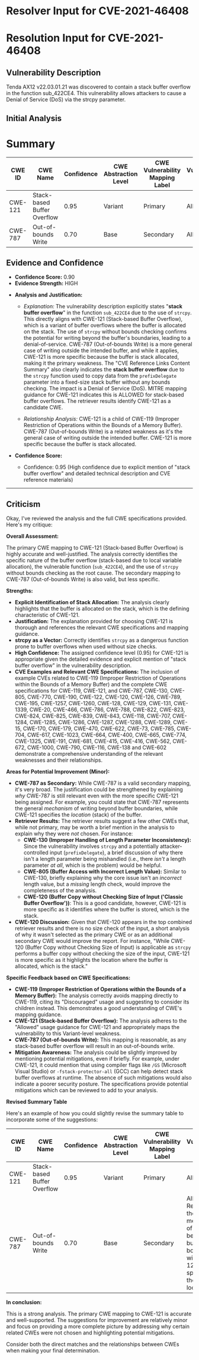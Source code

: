 # Resolver Input for CVE-2021-46408

# Resolution Input for CVE-2021-46408

## Vulnerability Description
Tenda AX12 v22.03.01.21 was discovered to contain a stack buffer overflow in the function sub_422CE4. This vulnerability allows attackers to cause a Denial of Service (DoS) via the strcpy parameter.

## Initial Analysis
# Summary
| CWE ID | CWE Name | Confidence | CWE Abstraction Level | CWE Vulnerability Mapping Label | CWE-Vulnerability Mapping Notes |
|---|---|---|---|---|---|
| CWE-121 | Stack-based Buffer Overflow | 0.95 | Variant | Primary | Allowed |
| CWE-787 | Out-of-bounds Write | 0.70 | Base | Secondary | Allowed |

## Evidence and Confidence

*   **Confidence Score:** 0.90
*   **Evidence Strength:** HIGH

- **Analysis and Justification:**  
  - *Explanation:* The vulnerability description explicitly states "**stack buffer overflow**" in the function `sub_422CE4` due to the use of `strcpy`. This directly aligns with CWE-121 (Stack-based Buffer Overflow), which is a variant of buffer overflows where the buffer is allocated on the stack. The use of `strcpy` without bounds checking confirms the potential for writing beyond the buffer's boundaries, leading to a denial-of-service. CWE-787 (Out-of-bounds Write) is a more general case of writing outside the intended buffer, and while it applies, CWE-121 is more specific because the buffer is stack allocated, making it the primary weakness. The "CVE Reference Links Content Summary" also clearly indicates the **stack buffer overflow** due to the `strcpy` function used to copy data from the `prefixDelegate` parameter into a fixed-size stack buffer without any bounds checking. The impact is a Denial of Service (DoS). MITRE mapping guidance for CWE-121 indicates this is ALLOWED for stack-based buffer overflows. The retriever results identify CWE-121 as a candidate CWE.
  
  - *Relationship Analysis:* CWE-121 is a child of CWE-119 (Improper Restriction of Operations within the Bounds of a Memory Buffer). CWE-787 (Out-of-bounds Write) is a related weakness as it's the general case of writing outside the intended buffer. CWE-121 is more specific because the buffer is stack allocated.

- **Confidence Score:**  
  - Confidence: 0.95 (High confidence due to explicit mention of "stack buffer overflow" and detailed technical description and CVE reference materials)

---

## Criticism
Okay, I've reviewed the analysis and the full CWE specifications provided. Here's my critique:

**Overall Assessment:**

The primary CWE mapping to CWE-121 (Stack-based Buffer Overflow) is highly accurate and well-justified.  The analysis correctly identifies the specific nature of the buffer overflow (stack-based due to local variable allocation), the vulnerable function (`sub_422CE4`), and the use of `strcpy` without bounds checking as the root cause.  The secondary mapping to CWE-787 (Out-of-bounds Write) is also valid, but less specific.

**Strengths:**

*   **Explicit Identification of Stack Allocation:** The analysis clearly highlights that the buffer is allocated on the stack, which is the defining characteristic of CWE-121.
*   **Justification:** The explanation provided for choosing CWE-121 is thorough and references the relevant CWE specifications and mapping guidance.
*   **strcpy as a Vector:** Correctly identifies `strcpy` as a dangerous function prone to buffer overflows when used without size checks.
*   **High Confidence:** The assigned confidence level (0.95) for CWE-121 is appropriate given the detailed evidence and explicit mention of "stack buffer overflow" in the vulnerability description.
*   **CVE Examples and Relevant CWE Specifications:** The inclusion of example CVEs related to CWE-119 (Improper Restriction of Operations within the Bounds of a Memory Buffer) and the complete CWE specifications for CWE-119, CWE-121, and CWE-787, CWE-130, CWE-805, CWE-770, CWE-190, CWE-122, CWE-120, CWE-126, CWE-789, CWE-195, CWE-1257, CWE-1260, CWE-128, CWE-129, CWE-131, CWE-1339, CWE-20, CWE-466, CWE-786, CWE-788, CWE-822, CWE-823, CWE-824, CWE-825, CWE-839, CWE-843, CWE-118, CWE-707, CWE-1284, CWE-1285, CWE-1286, CWE-1287, CWE-1288, CWE-1289, CWE-15, CWE-170, CWE-179, CWE-470, CWE-622, CWE-73, CWE-785, CWE-704, CWE-617, CWE-1023, CWE-664, CWE-400, CWE-665, CWE-774, CWE-1325, CWE-191, CWE-681, CWE-415, CWE-416, CWE-562, CWE-672, CWE-1000, CWE-790, CWE-116, CWE-138 and CWE-602 demonstrate a comprehensive understanding of the relevant weaknesses and their relationships.

**Areas for Potential Improvement (Minor):**

*   **CWE-787 as Secondary:** While CWE-787 is a valid secondary mapping, it's very broad. The justification could be strengthened by explaining *why* CWE-787 is still relevant even with the more specific CWE-121 being assigned. For example, you could state that CWE-787 represents the general *mechanism* of writing beyond buffer boundaries, while CWE-121 specifies the *location* (stack) of the buffer.
*   **Retriever Results:** The retriever results suggest a few other CWEs that, while not primary, may be worth a brief mention in the analysis to explain why they were *not* chosen. For instance:
    *   **CWE-130 (Improper Handling of Length Parameter Inconsistency):**  Since the vulnerability involves `strcpy` and a potentially attacker-controlled input (`prefixDelegate`), a brief discussion of why there isn't a length parameter being mishandled (i.e., there *isn't* a length parameter *at all*, which is the problem) would be helpful.
    *   **CWE-805 (Buffer Access with Incorrect Length Value):** Similar to CWE-130, briefly explaining why the core issue isn't an *incorrect* length value, but a *missing* length check, would improve the completeness of the analysis.
    *   **CWE-120 (Buffer Copy without Checking Size of Input ('Classic Buffer Overflow'))**: This is a good candidate, however, CWE-121 is more specific as it identifies where the buffer is stored, which is the stack.
*   **CWE-120 Discussion:** Given that CWE-120 appears in the top combined retriever results and there is no size check of the input, a short analysis of why it wasn't selected as the primary CWE or as an additional secondary CWE would improve the report. For instance, "While CWE-120 (Buffer Copy without Checking Size of Input) is applicable as `strcpy` performs a buffer copy without checking the size of the input, CWE-121 is more specific as it highlights the location where the buffer is allocated, which is the stack."

**Specific Feedback based on CWE Specifications:**

*   **CWE-119 (Improper Restriction of Operations within the Bounds of a Memory Buffer):** The analysis correctly avoids mapping directly to CWE-119, citing its "Discouraged" usage and suggesting to consider its children instead. This demonstrates a good understanding of CWE's mapping guidance.
*   **CWE-121 (Stack-based Buffer Overflow):** The analysis adheres to the "Allowed" usage guidance for CWE-121 and appropriately maps the vulnerability to this Variant-level weakness.
*   **CWE-787 (Out-of-bounds Write):** This mapping is reasonable, as any stack-based buffer overflow will result in an out-of-bounds write.
*   **Mitigation Awareness:** The analysis could be slightly improved by mentioning potential mitigations, even if briefly. For example, under CWE-121, it could mention that using compiler flags like `/GS` (Microsoft Visual Studio) or `-fstack-protector-all` (GCC) can help detect stack buffer overflows at runtime. The absence of such mitigations would also indicate a poorer security posture. The specifications provide potential mitigations which can be reviewed to add to your analysis.

**Revised Summary Table**

Here's an example of how you could slightly revise the summary table to incorporate some of the suggestions:

| CWE ID | CWE Name | Confidence | CWE Abstraction Level | CWE Vulnerability Mapping Label | CWE-Vulnerability Mapping Notes |
|---|---|---|---|---|---|
| CWE-121 | Stack-based Buffer Overflow | 0.95 | Variant | Primary | Allowed |
| CWE-787 | Out-of-bounds Write | 0.70 | Base | Secondary | Allowed. Represents the general mechanism of writing beyond buffer boundaries, with CWE-121 specifying the stack location. |

**In conclusion:**

This is a strong analysis. The primary CWE mapping to CWE-121 is accurate and well-supported. The suggestions for improvement are relatively minor and focus on providing a more complete picture by addressing why certain related CWEs were not chosen and highlighting potential mitigations.

Consider both the direct matches and the relationships between CWEs
when making your final determination.
        